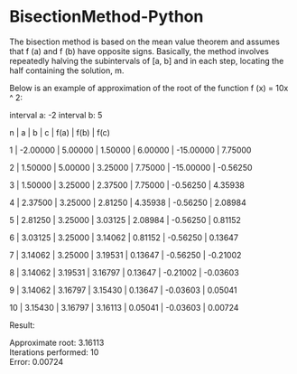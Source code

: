 # BisectionMethod-Python
The bisection method is based on the mean value theorem and assumes that f (a) and f (b) have opposite signs. Basically, the method involves repeatedly halving the subintervals of [a, b] and in each step, locating the half containing the solution, m.

Below is an example of approximation of the root of the function f (x) = 10x ^ 2:

interval a: -2
interval b: 5

n  |	   a 		|	   b 		|	    c 	 |   f(a)	   |    f(b) 		 |  f(c)

1  | -2.00000 | 5.00000 |	 1.50000 |	6.00000  |	-15.00000  | 7.75000

2  | 1.50000 	| 5.00000 |	 3.25000 |	7.75000  |	-15.00000  | -0.56250

3  | 1.50000 	| 3.25000 |	 2.37500 |	7.75000  |	-0.56250 	 | 4.35938

4  | 2.37500 	| 3.25000 |	 2.81250 |	4.35938  |	-0.56250   | 2.08984

5  | 2.81250 	| 3.25000 |	 3.03125 |	2.08984  |	-0.56250 	 | 0.81152

6  | 3.03125 	| 3.25000 |	 3.14062 |	0.81152  |	-0.56250 	 | 0.13647

7  | 3.14062 	| 3.25000 |	 3.19531 |	0.13647  |	-0.56250 	 | -0.21002

8  | 3.14062 	| 3.19531 |	 3.16797 |	0.13647  |	-0.21002 	 | -0.03603

9  | 3.14062 	| 3.16797 |	 3.15430 |	0.13647  |	-0.03603 	 | 0.05041

10 | 3.15430 	| 3.16797 |	 3.16113 |	0.05041  |	-0.03603 	 | 0.00724

Result: 

Approximate root:  3.16113  
Iterations performed:  10  
Error:  0.00724
